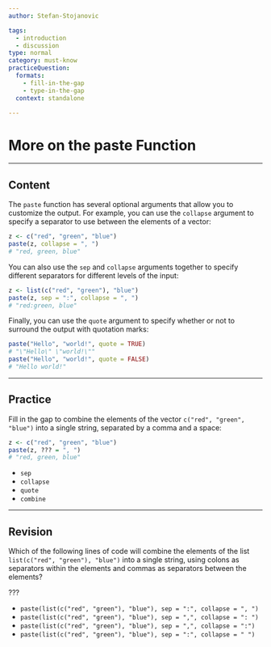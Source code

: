 ```yaml
---
author: Stefan-Stojanovic

tags:
  - introduction
  - discussion
type: normal
category: must-know
practiceQuestion:
  formats:
    - fill-in-the-gap
    - type-in-the-gap
  context: standalone

---
```


# More on the paste Function

---

## Content

The `paste` function has several optional arguments that allow you to customize the output. For example, you can use the `collapse` argument to specify a separator to use between the elements of a vector:
```r
z <- c("red", "green", "blue")
paste(z, collapse = ", ")  
# "red, green, blue"
```

You can also use the `sep` and `collapse` arguments together to specify different separators for different levels of the input:
```r
z <- list(c("red", "green"), "blue")
paste(z, sep = ":", collapse = ", ")
# "red:green, blue"
```

Finally, you can use the `quote` argument to specify whether or not to surround the output with quotation marks:

```r
paste("Hello", "world!", quote = TRUE)  
# "\"Hello\" \"world!\""
paste("Hello", "world!", quote = FALSE) 
# "Hello world!"
```

---
## Practice

Fill in the gap to combine the elements of the vector `c("red", "green", "blue")` into a single string, separated by a comma and a space:

```r
z <- c("red", "green", "blue")
paste(z, ??? = ", ")  
# "red, green, blue"
```

- `sep`
- `collapse`
- `quote`
- `combine`


---
## Revision

Which of the following lines of code will combine the elements of the list `list(c("red", "green"), "blue")` into a single string, using colons as separators within the elements and commas as separators between the elements?

???

- `paste(list(c("red", "green"), "blue"), sep = ":", collapse = ", ")`
- `paste(list(c("red", "green"), "blue"), sep = ",", collapse = ": ")`
- `paste(list(c("red", "green"), "blue"), sep = ",", collapse = ":")`
- `paste(list(c("red", "green"), "blue"), sep = ":", collapse = " ")`